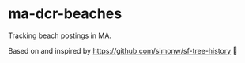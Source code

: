 # ma-dcr-beaches
Tracking beach postings in MA.

Based on and inspired by https://github.com/simonw/sf-tree-history 🙌

